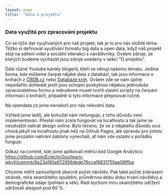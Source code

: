 ```yaml
---
layout: page
title:  "Data o projektu"
---
```


### Data využitá pro zpracování projektu

Co se týče dat využívaných pro náš projekt, tak je to pro nás složité téma. Těžko si definovat využívání formátu big data a open data, když náš projekt stojí na sdílení videí a sociální interakci s návštěvníky. Ovšem zdroje, ze kterých budeme vycházet jsou zdroje uvedeny v sekci "O projektu".

Dále různé Youtube kanály blogerů, kteří se věnují našemu tématu. Jediná forma, kde můžeme čerpat nějaké data z databází, tak jsou informace o knihách z [ČBDB.cz](http://www.cbdb.cz) nebo [Databáze knih](http://www.databazeknih.cz). Ovšem zde se nám úplně nepodařilo dohledat jestli jsou schopni poskytnou nějakou jednoduše zpracovatelnou formu a nebudeme muset tvořit vlastní scripty na čerpání informací o knihách, případně si tyto informace přepisovat ručně.

Na opendata.cz jsme nenalezli pro nás relevatní data.

Vzhled jsme ladili, ale bohužel nám nefunguje, z toho důvodu není implementován. Přestal nám zcela fungovat na localhostu a tak jsme se neodvážili nahrát design online. Bylo řečeno, že se z nějakého důvodu sice chová jekyll na localhostu jinak než na Github Pages, ale opravdu pro jistotu jsme prozatím nahrání šablony vynechali, ať nám vše ostatní v pořádku funguje.

Odkaz na commit, kde jsme aplikovali měřící kód Google Analytics: https://github.com/EclecticGuy/learn-jekyll/commit/8a23a185a972956dede76ccaf8831755ae08ffba

Chceme měřit samozřejmě obecně počet návštěv. Pak také počet zobrazení stránek, míra okamžitého opuštění, průměrnou dobu dobu trvání návštěvy a demografické údaje (pohlaví a věk). Rádi bychom míru okamžitého udržení udržovali alespoň pod 60 %.
